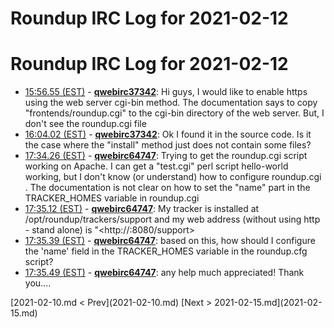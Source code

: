 # Roundup IRC Log for 2021-02-12 #
# Roundup IRC Log for 2021-02-12
* <a href="#15:56.55" id="15:56.55">15:56.55 (EST)</a> - __[qwebirc37342](https://github.com/qwebirc37342)__: Hi guys, I would like to enable https using the web server cgi-bin method. The documentation says to copy "frontends/roundup.cgi" to the cgi-bin directory of the web server. But, I don't see the roundup.cgi file
* <a href="#16:04.02" id="16:04.02">16:04.02 (EST)</a> - __[qwebirc37342](https://github.com/qwebirc37342)__: Ok I found it in the source code. Is it the case where the "install" method just does not contain some files?
* <a href="#17:34.26" id="17:34.26">17:34.26 (EST)</a> - __[qwebirc64747](https://github.com/qwebirc64747)__: Trying to get the roundup.cgi script working on Apache. I can get a "test.cgi" perl script hello-world working, but I don't know (or understand) how to configure roundup.cgi . The documentation is not clear on how to set the "name" part in the TRACKER_HOMES variable in roundup.cgi
* <a href="#17:35.12" id="17:35.12">17:35.12 (EST)</a> - __[qwebirc64747](https://github.com/qwebirc64747)__: My tracker is installed at /opt/roundup/trackers/support and my web address (without using http - stand alone) is "<http://<ip>:8080/support>
* <a href="#17:35.39" id="17:35.39">17:35.39 (EST)</a> - __[qwebirc64747](https://github.com/qwebirc64747)__: based on this, how should I configure the 'name' field in the TRACKER_HOMES variable in the roundup.cfg script?
* <a href="#17:35.49" id="17:35.49">17:35.49 (EST)</a> - __[qwebirc64747](https://github.com/qwebirc64747)__: any help much appreciated!  Thank you....

<div class="inpage-footer">
[2021-02-10.md < Prev](2021-02-10.md)
[Next > 2021-02-15.md](2021-02-15.md)
</div>
